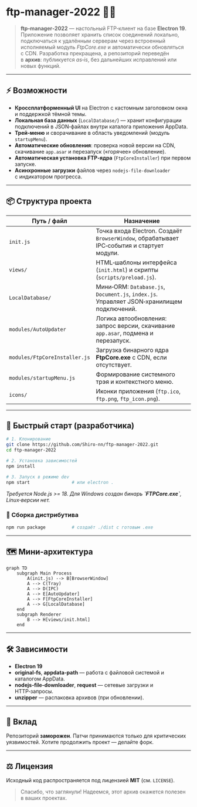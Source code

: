 # ftp‑manager‑2022 📂🔌

> **ftp‑manager‑2022** — настольный FTP‑клиент на базе **Electron 19**. Приложение позволяет хранить список соединений локально, подключаться к удалённым серверам через встроенный исполняемый модуль *FtpCore.exe* и автоматически обновляться с CDN. Разработка прекращена, а репозиторий переведён в **архив**: публикуется *as‑is*, без дальнейших исправлений или новых функций.

---

## ⚡ Возможности

* **Кроссплатформенный UI** на Electron с кастомным заголовком окна и поддержкой тёмной темы.
* **Локальная база данных** (`LocalDatabase/`) — хранит конфигурации подключений в JSON‑файлах внутри каталога приложения AppData.
* **Трей‑меню** и сворачивание в область уведомлений (модуль `startupMenu`).
* **Автоматические обновления**: проверка новой версии на CDN, скачивание `app.asar` и перезапуск («горячее» обновление).
* **Автоматическая установка FTP‑ядра** (`FtpCoreInstaller`) при первом запуске.
* **Асинхронные загрузки** файлов через `nodejs-file-downloader` с индикатором прогресса.

---

## 📦 Структура проекта

| Путь / файл                   | Назначение                                                                                 |
| ----------------------------- | ------------------------------------------------------------------------------------------ |
| `init.js`                     | Точка входа Electron. Создаёт `BrowserWindow`, обрабатывает IPC‑события и стартует модули. |
| `views/`                      | HTML‑шаблоны интерфейса (`init.html`) и скрипты (`scripts/preload.js`).                    |
| `LocalDatabase/`              | Мини‑ORM: `Database.js`, `Document.js`, `index.js`. Управляет JSON‑хранилищем подключений. |
| `modules/AutoUpdater`         | Логика автообновления: запрос версии, скачивание `app.asar`, подмена и перезапуск.         |
| `modules/FtpCoreInstaller.js` | Загрузка бинарного ядра **FtpCore.exe** с CDN, если отсутствует.                           |
| `modules/startupMenu.js`      | Формирование системного трэя и контекстного меню.                                          |
| `icons/`                      | Иконки приложения (`ftp.ico`, `ftp.png`, `ftp_icon.png`).                                  |

---

## 🚀 Быстрый старт (разработчика)

```bash
# 1. Клонирование
git clone https://github.com/Shiro-nn/ftp-manager-2022.git
cd ftp-manager-2022

# 2. Установка зависимостей
npm install

# 3. Запуск в режиме dev
npm start                # или electron .
```

*Требуется Node.js >= 18. Для Windows создан бинарь ****\`FTPCore.exe\`****, Linux‑версии нет.*

### 🔧 Сборка дистрибутива

```bash
npm run package          # создаёт ./dist с готовым .exe
```

---

## 🗺️ Мини‑архитектура

```mermaid
graph TD
    subgraph Main Process
        A(init.js) --> B[BrowserWindow]
        A --> C(Tray)
        A --> D(IPC)
        A --> E[AutoUpdater]
        A --> F[FtpCoreInstaller]
        A --> G[LocalDatabase]
    end
    subgraph Renderer
        B --> H[views/init.html]
    end
```

---

## 🛠️ Зависимости

* **Electron 19**
* **original‑fs**, **appdata‑path** — работа с файловой системой и каталогом AppData.
* **nodejs‑file‑downloader**, **request** — сетевые загрузки и HTTP‑запросы.
* **unzipper** — распаковка архивов (при обновлении).

---

## 🤝 Вклад

Репозиторий **заморожен**. Патчи принимаются только для критических уязвимостей. Хотите продолжить проект — делайте форк.

---

## ⚖️ Лицензия

Исходный код распространяется под лицензией **MIT** (см. `LICENSE`).

> Спасибо, что заглянули! Надеемся, этот архив окажется полезен в ваших проектах.
